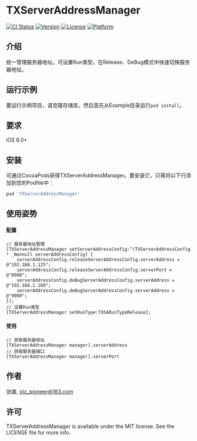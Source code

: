 # TXServerAddressManager

[![CI Status](https://img.shields.io/travis/张雄/TXServerAddressManager.svg?style=flat)](https://travis-ci.org/张雄/TXServerAddressManager)
[![Version](https://img.shields.io/cocoapods/v/TXServerAddressManager.svg?style=flat)](https://cocoapods.org/pods/TXServerAddressManager)
[![License](https://img.shields.io/cocoapods/l/TXServerAddressManager.svg?style=flat)](https://cocoapods.org/pods/TXServerAddressManager)
[![Platform](https://img.shields.io/cocoapods/p/TXServerAddressManager.svg?style=flat)](https://cocoapods.org/pods/TXServerAddressManager)
## 介绍
统一管理服务器地址。可设置Run类型，在Release、DeBug模式中快速切换服务器地址。
## 运行示例

要运行示例项目，请克隆存储库，然后首先从Example目录运行`pod install`。

## 要求
iOS 8.0+
## 安装

可通过CocoaPods获得TXServerAddressManager。要安装它，只需将以下行添加到您的Podfile中：

```ruby
pod 'TXServerAddressManager'
```
## 使用姿势
#### 配置
```objc
// 服务器地址管理
[TXServerAddressManager setServerAddressConfig:^(TXServerAddressConfig * _Nonnull serverAddressConfig) {
    serverAddressConfig.releaseServerAddressConfig.serverAddress = @"192.168.1.125";
    serverAddressConfig.releaseServerAddressConfig.serverPort = @"8080";
    serverAddressConfig.deBugServerAddressConfig.serverAddress = @"192.168.1.160";
    serverAddressConfig.deBugServerAddressConfig.serverAddress = @"9000";
}];
// 设置Run类型
[TXServerAddressManager setRunType:TXSARunTypeRelease];
```
#### 使用
```objc
// 获取服务器地址
[TXServerAddressManager manager].serverAddress
// 获取服务器端口
[TXServerAddressManager manager].serverPort
```

## 作者

张雄, xtz_pioneer@163.com

## 许可

TXServerAddressManager is available under the MIT license. See the LICENSE file for more info.
